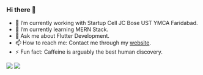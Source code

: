 ### Hi there 👋


- 🔭 I’m currently working with Startup Cell JC Bose UST YMCA Faridabad.
- 🌱 I’m currently learning MERN Stack.
- 💬 Ask me about Flutter Development.
- 📫 How to reach me: Contact me through my <a href="http://rohanchoudhary.in">website</a>.
- ⚡ Fun fact: Caffeine is arguably the best human discovery.

<img src="https://github-readme-stats.vercel.app/api?username=therohanchoudhary&&show_icons=true&theme=onedark">
<img src="https://github-readme-stats.vercel.app/api/top-langs/?username=therohanchoudhary&langs_count=8&layout=compact">
